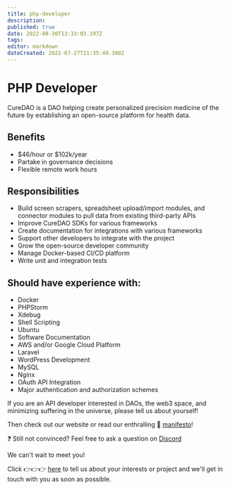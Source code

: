```yaml
---
title: php-developer
description: 
published: true
date: 2022-08-30T13:33:03.197Z
tags: 
editor: markdown
dateCreated: 2022-07-27T21:35:49.380Z
---
```


# PHP Developer

CureDAO is a DAO helping create personalized precision medicine of the future by establishing an open-source platform for health data.

## Benefits
- $46/hour or $102k/year
- Partake in governance decisions
- Flexible remote work hours

## Responsibilities
- Build screen scrapers, spreadsheet upload/import modules, and connector modules to pull data from existing third-party APIs
- Improve CureDAO SDKs for various frameworks
- Create documentation for integrations with various frameworks
- Support other developers to integrate with the project
- Grow the open-source developer community
- Manage Docker-based CI/CD platform
- Write unit and integration tests


## Should have experience with:
- Docker
- PHPStorm
- Xdebug
- Shell Scripting
- Ubuntu
- Software Documentation
- AWS and/or Google Cloud Platform
- Laravel
- WordPress Development
- MySQL
- Nginx
- OAuth API Integration
- Major authentication and authorization schemes


If you are an API developer interested in DAOs, the web3 space, and minimizing suffering in the universe, please tell us about yourself!


Then check out our website or read our enthralling 📜 [manifesto](https://wiki.curedao.org/)!

❓ Still not convinced? Feel free to ask a question on [Discord](https://discord.com/invite/WtnzBuVkXa!)

We can't wait to meet you!


Click 👉👉👉 [here](https://www.curedao.org/join-us) to tell us about your interests or project and we'll get in touch with you as soon as possible.